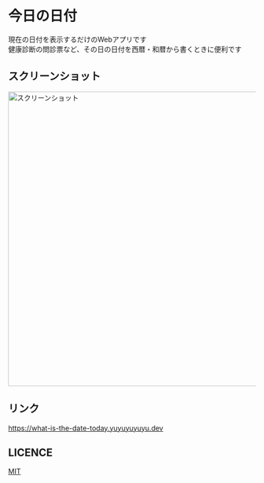 # 今日の日付
現在の日付を表示するだけのWebアプリです<br />
健康診断の問診票など、その日の日付を西暦・和暦から書くときに便利です

## スクリーンショット
<img width="600" alt="スクリーンショット" src="https://github.com/user-attachments/assets/f8578c42-8d88-492d-9f04-c4628ac0f23d" />

## リンク
https://what-is-the-date-today.yuyuyuyuyu.dev

## LICENCE
[MIT](https://raw.githubusercontent.com/yu-ko-ba/what-is-the-date-today/main/LICENSE)
